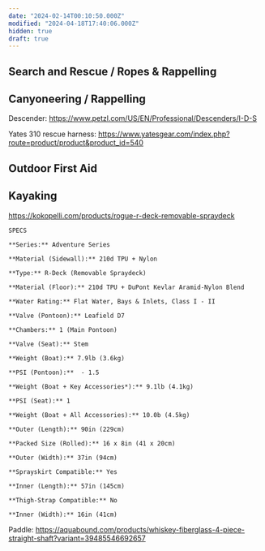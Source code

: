 ```yaml
---
date: "2024-02-14T00:10:50.000Z"
modified: "2024-04-18T17:40:06.000Z"
hidden: true
draft: true
---
```

## Search and Rescue / Ropes & Rappelling

## Canyoneering / Rappelling

Descender: <https://www.petzl.com/US/EN/Professional/Descenders/I-D-S>

Yates 310 rescue harness: <https://www.yatesgear.com/index.php?route=product/product&product_id=540>

## Outdoor First Aid

## Kayaking

<https://kokopelli.com/products/rogue-r-deck-removable-spraydeck>

```
SPECS

**Series:** Adventure Series

**Material (Sidewall):** 210d TPU + Nylon

**Type:** R-Deck (Removable Spraydeck) 

**Material (Floor):** 210d TPU + DuPont Kevlar Aramid-Nylon Blend

**Water Rating:** Flat Water, Bays & Inlets, Class I - II

**Valve (Pontoon):** Leafield D7

**Chambers:** 1 (Main Pontoon)

**Valve (Seat):** Stem

**Weight (Boat):** 7.9lb (3.6kg)

**PSI (Pontoon):**  - 1.5

**Weight (Boat + Key Accessories*):** 9.1lb (4.1kg)

**PSI (Seat):** 1

**Weight (Boat + All Accessories):** 10.0b (4.5kg) 

**Outer (Length):** 90in (229cm)

**Packed Size (Rolled):** 16 x 8in (41 x 20cm)

**Outer (Width):** 37in (94cm)

**Sprayskirt Compatible:** Yes

**Inner (Length):** 57in (145cm)

**Thigh-Strap Compatible:** No

**Inner (Width):** 16in (41cm)
```

Paddle: <https://aquabound.com/products/whiskey-fiberglass-4-piece-straight-shaft?variant=39485546692657>

